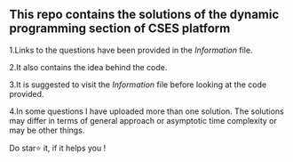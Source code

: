 
<h2> This repo contains the solutions of the dynamic programming section of CSES platform </h2>

1.Links to the questions have been provided in the <i>Information</i> file.

2.It also contains the idea behind the code.

3.It is suggested to visit the <i>Information</i> file before looking at the code provided.

4.In some questions I have uploaded more than one solution. The solutions may differ in terms of general approach or asymptotic time complexity or may be other things.

Do star⭐ it, if it helps you !
